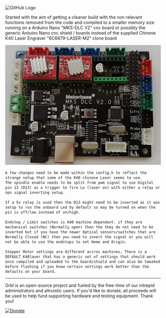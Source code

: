 ![GitHub Logo](https://github.com/gnea/gnea-Media/blob/master/Grbl%20Logo/Grbl%20Logo%20250px.png?raw=true)

Started with the aim of getting a cleaner build with the non relevant functions removed from the code and compiled to a smaller memory size running on a Arduino Nano "MKS-DLC V2" cnc board or possibly the generic Arduino Nano cnc shield / boards instead of the supplied Chinese K40 Laser Engraver "6C6879-LASER-M2" clone board

![mks_dlc_v2 controller](https://github.com/CBDesignS/grbl/blob/master/doc/mks_dlc_v2.png?raw=true)

```
A few changes need to be made within the config.h to reflect the strange setup that some of the K40 chinese Laser seems to use.
The spindle enable needs to be split from pwm signal to use Digital pin 13 (D13) as a trigger to fire Lo (laser on) with either a relay or npn signal inverting setup.

If a 5v relay is used then the D13 might need to be inverted as it was setup to run the onboard Led by default so may be turned on when the pin is off/low instead of on/high. 

Endstop / Limit switches is K40 machine dependant. if they are mechanical switches (Normally open) then the they do not need to be inverted but if you have the newer Optical sensors/switches that are Normally Closed (NC) then you need to invert the signal or you will not be able to use the endstops to set Home and Origin.

Stepper Motor settings are different accros machines, There is a DEFAULT_K40laser that has a generic set of settings that should work once compiled and uploaded to the board/shield and can also be tweaked before flashing if you know certain settings work better than the defaults on your board.

```

-------------
Grbl is an open-source project and fueled by the free-time of our intrepid administrators and altruistic users. If you'd like to donate, all proceeds will be used to help fund supporting hardware and testing equipment. Thank you!

[![Donate](https://www.paypalobjects.com/en_US/i/btn/btn_donate_LG.gif)](https://www.paypal.com/cgi-bin/webscr?cmd=_s-xclick&hosted_button_id=CUGXJHXA36BYW)
